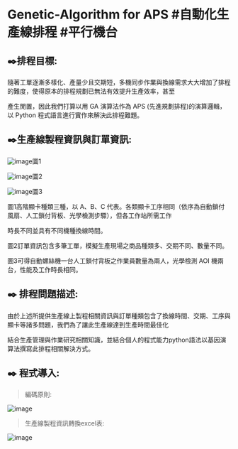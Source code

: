 # Genetic-Algorithm for APS #自動化生產線排程 #平行機台 

✒️排程目標: 
---------------------------------------------------------------------------------------------------------------------------------------------------------------------------------
隨著工單逐漸多樣化、產量少且交期短，多機同步作業與換線需求大大增加了排程的難度，使得原本的排程規劃已無法有效提升生產效率，甚至

產生閒置，因此我們打算以用 GA 演算法作為 APS (先進規劃排程)的演算邏輯，以 Python 程式語言進行實作來解決此排程難題。

✒️生產線製程資訊與訂單資訊:
---------------------------------------------------------------------------------------------------------------------------------------------------------------------------------
![image](https://user-images.githubusercontent.com/68886395/158193978-0402b276-8bfe-423b-9c65-15ba9304b01a.png)圖1 

![image](https://user-images.githubusercontent.com/68886395/158196237-71a49176-3093-4932-bbab-f3a46171610e.png)圖2

![image](https://user-images.githubusercontent.com/68886395/158197196-85237504-e2bc-4449-bf52-3370e688df36.png)圖3

圖1高階顯卡種類三種，以 A、B、C 代表。各類顯卡工序相同（依序為自動鎖付風扇、人工鎖付背板、光學檢測步驟），但各工作站所需工作

時長不同並具有不同機種換線時間。

圖2訂單資訊包含多筆工單，模擬生產現場之商品種類多、交期不同、數量不同。

圖3可得自動螺絲機一台人工鎖付背板之作業員數量為兩人，光學檢測 AOI 機兩台，性能及工作時長相同。

✒️ 排程問題描述:
---------------------------------------------------------------------------------------------------------------------------------------------------------------------------------
由於上述所提供生產線上製程相關資訊與訂單種類包含了換線時間、交期、工序與顯卡等諸多問題，我們為了讓此生產線達到生產時間最佳化

結合生產管理與作業研究相關知識，並結合個人的程式能力python語法以基因演算法撰寫此排程相關解決方式。

✒️ 程式導入:
---------------------------------------------------------------------------------------------------------------------------------------------------------------------------------
>編碼原則:

![image](https://user-images.githubusercontent.com/68886395/158203159-c700fcb3-7e65-44f5-8325-04214134d3f6.png)

>生產線製程資訊轉換excel表:

![image](https://user-images.githubusercontent.com/68886395/158203628-b995496e-0104-4e72-aff9-0763f71dc580.png)












































